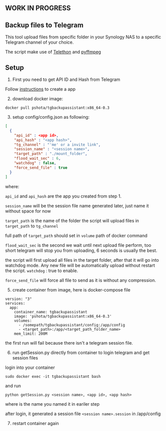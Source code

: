 ## WORK IN PROGRESS

## Backup files to Telegram

This tool upload files from specific folder in your Synology NAS to a specific Telegram channel of your choice.

The script make use of [Telethon](https://github.com/LonamiWebs/Telethon) and [pyffmpeg](https://mhaller.github.io/pyffmpeg/)

## Setup

1. First you need to get API ID and Hash from Telegram

  Follow [instructions](https://core.telegram.org/api/obtaining_api_id) to create a app


2. download docker image:

```
docker pull pshota/tgbackupassistant:x86_64-0.3
```

3. setup config/config.json as following:

```json
[
  {
    "api_id" : <app id>,
    "api_hash" : "<app hash>",
    "tg_channel" : "'me' or a invite link",
    "session_name" : "<session name>",
    "target_path" : "./mount_folder",
    "flood_wait_sec" : 6,
    "watchdog" : false,
    "force_send_file" : true
  }
]
```

where:

`api_id` and `api_hash` are the app you created from step 1.

`session_name` will be the session file name generated later, just name it without space for now

`target_path` is the name of the folder the script will upload files in `target_path` to `tg_channel`

full path of `target_path` should set in `volume` path of docker command

`flood_wait_sec` is the second we wait until next upload file perform, too short telegram will stop you from uploading, 6 seconds is usually the best.

the script will first upload all files in the target folder, after that it will go into watchdog mode. Any new file will be automatically upload without restart the script. `watchdog` : true to enable.

`force_send_file` will force all file to send as it is without any compression.

5. create container from image, here is docker-compose file

```
version: "3"
services:
  app:
    container_name: tgbackupassistant
    image: 'pshota/tgbackupassistant:x86_64-0.3'
    volumes:
      - /somepath/tgbackupassistant/config:/app/config
      - <target_path>:/app/<target_path_folder_name>
    mem_limit: 200M
```

the first run will fail because there isn't a telegram session file.

6. run getSession.py directly from container to login telegram and get session files

login into your container

```
sudo docker exec -it tgbackupassistant bash
```

and run

```
python getSession.py <session name>, <app id>, <app hash>
```

where <session name> is the name you named it in eariler step

after login, it generated a session file `<session name>.session` in /app/config

7. restart container again






